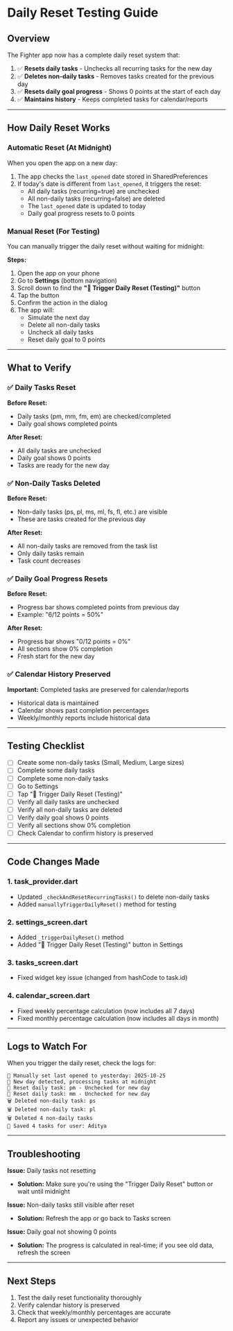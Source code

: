 # Daily Reset Testing Guide

## Overview
The Fighter app now has a complete daily reset system that:
1. ✅ **Resets daily tasks** - Unchecks all recurring tasks for the new day
2. ✅ **Deletes non-daily tasks** - Removes tasks created for the previous day
3. ✅ **Resets daily goal progress** - Shows 0 points at the start of each day
4. ✅ **Maintains history** - Keeps completed tasks for calendar/reports

---

## How Daily Reset Works

### Automatic Reset (At Midnight)
When you open the app on a new day:
1. The app checks the `last_opened` date stored in SharedPreferences
2. If today's date is different from `last_opened`, it triggers the reset:
   - All daily tasks (recurring=true) are unchecked
   - All non-daily tasks (recurring=false) are deleted
   - The `last_opened` date is updated to today
   - Daily goal progress resets to 0 points

### Manual Reset (For Testing)
You can manually trigger the daily reset without waiting for midnight:

**Steps:**
1. Open the app on your phone
2. Go to **Settings** (bottom navigation)
3. Scroll down to find the **"🧪 Trigger Daily Reset (Testing)"** button
4. Tap the button
5. Confirm the action in the dialog
6. The app will:
   - Simulate the next day
   - Delete all non-daily tasks
   - Uncheck all daily tasks
   - Reset daily goal to 0 points

---

## What to Verify

### ✅ Daily Tasks Reset
**Before Reset:**
- Daily tasks (pm, mm, fm, em) are checked/completed
- Daily goal shows completed points

**After Reset:**
- All daily tasks are unchecked
- Daily goal shows 0 points
- Tasks are ready for the new day

### ✅ Non-Daily Tasks Deleted
**Before Reset:**
- Non-daily tasks (ps, pl, ms, ml, fs, fl, etc.) are visible
- These are tasks created for the previous day

**After Reset:**
- All non-daily tasks are removed from the task list
- Only daily tasks remain
- Task count decreases

### ✅ Daily Goal Progress Resets
**Before Reset:**
- Progress bar shows completed points from previous day
- Example: "6/12 points = 50%"

**After Reset:**
- Progress bar shows "0/12 points = 0%"
- All sections show 0% completion
- Fresh start for the new day

### ✅ Calendar History Preserved
**Important:** Completed tasks are preserved for calendar/reports
- Historical data is maintained
- Calendar shows past completion percentages
- Weekly/monthly reports include historical data

---

## Testing Checklist

- [ ] Create some non-daily tasks (Small, Medium, Large sizes)
- [ ] Complete some daily tasks
- [ ] Complete some non-daily tasks
- [ ] Go to Settings
- [ ] Tap "🧪 Trigger Daily Reset (Testing)"
- [ ] Verify all daily tasks are unchecked
- [ ] Verify all non-daily tasks are deleted
- [ ] Verify daily goal shows 0 points
- [ ] Verify all sections show 0% completion
- [ ] Check Calendar to confirm history is preserved

---

## Code Changes Made

### 1. **task_provider.dart**
- Updated `_checkAndResetRecurringTasks()` to delete non-daily tasks
- Added `manuallyTriggerDailyReset()` method for testing

### 2. **settings_screen.dart**
- Added `_triggerDailyReset()` method
- Added "🧪 Trigger Daily Reset (Testing)" button in Settings

### 3. **tasks_screen.dart**
- Fixed widget key issue (changed from hashCode to task.id)

### 4. **calendar_screen.dart**
- Fixed weekly percentage calculation (now includes all 7 days)
- Fixed monthly percentage calculation (now includes all days in month)

---

## Logs to Watch For

When you trigger the daily reset, check the logs for:

```
🧪 Manually set last opened to yesterday: 2025-10-25
🔄 New day detected, processing tasks at midnight
🔄 Reset daily task: pm - Unchecked for new day
🔄 Reset daily task: mm - Unchecked for new day
🗑️ Deleted non-daily task: ps
🗑️ Deleted non-daily task: pl
🗑️ Deleted 4 non-daily tasks
💾 Saved 4 tasks for user: Aditya
```

---

## Troubleshooting

**Issue:** Daily tasks not resetting
- **Solution:** Make sure you're using the "Trigger Daily Reset" button or wait until midnight

**Issue:** Non-daily tasks still visible after reset
- **Solution:** Refresh the app or go back to Tasks screen

**Issue:** Daily goal not showing 0 points
- **Solution:** The progress is calculated in real-time; if you see old data, refresh the screen

---

## Next Steps

1. Test the daily reset functionality thoroughly
2. Verify calendar history is preserved
3. Check that weekly/monthly percentages are accurate
4. Report any issues or unexpected behavior

